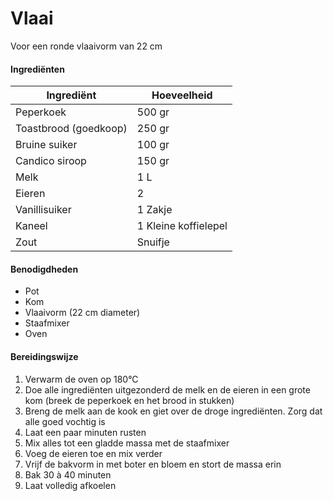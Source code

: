 # Vlaai

Voor een ronde vlaaivorm van 22 cm

#### Ingrediënten

| Ingrediënt            | Hoeveelheid          |
| --------------------- | -------------------- |
| Peperkoek             | 500 gr               |
| Toastbrood (goedkoop) | 250 gr               |
| Bruine suiker         | 100 gr               |
| Candico siroop        | 150 gr               |
| Melk                  | 1 L                  |
| Eieren                | 2                    |
| Vanillisuiker         | 1 Zakje              |
| Kaneel                | 1 Kleine koffielepel |
| Zout                  | Snuifje              |

#### Benodigdheden

- Pot
- Kom
- Vlaaivorm (22 cm diameter)
- Staafmixer
- Oven

#### Bereidingswijze

1. Verwarm de oven op 180°C
2. Doe alle ingrediënten uitgezonderd de melk en de eieren in een grote kom (breek de peperkoek en het brood in stukken)
3. Breng de melk aan de kook en giet over de droge ingrediënten. Zorg dat alle goed vochtig is
4. Laat een paar minuten rusten
5. Mix alles tot een gladde massa met de staafmixer
6. Voeg de eieren toe en mix verder
7. Vrijf de bakvorm in met boter en bloem en stort de massa erin
8. Bak 30 à 40 minuten
9. Laat volledig afkoelen
